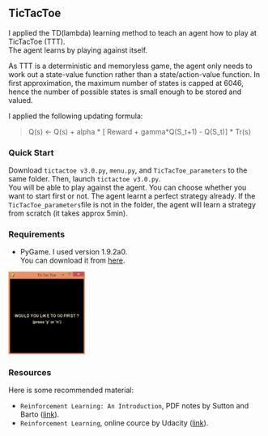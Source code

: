 ## TicTacToe
I applied the TD(lambda) learning method to teach an agent how to play at TicTacToe (TTT).  
The agent learns by playing against itself.   

As TTT is a deterministic and memoryless game, the agent only needs to work out a state-value function rather than a state/action-value function. In first approximation, the maximum number of states is capped at 6046, hence the number of possible states is small enough to be stored and valued.  

I applied the following updating formula:
>Q(s) <- Q(s) + alpha * [ Reward + gamma*Q(S_t+1) - Q(S_t)] * Tr(s)

### Quick Start
Download `tictactoe v3.0.py`, `menu.py`, and `TicTacToe_parameters` to the same folder. Then, launch `tictactoe v3.0.py`.  
You will be able to play against the agent. You can choose whether you want to start first or not. 
The agent learnt a perfect strategy already. If the `TicTacToe_parameters`file is not in the folder, the agent will learn a strategy from scratch (it takes approx 5min).

### Requirements
* PyGame. I used version 1.9.2a0.  
You can download it from [here][1].  

<img src="Animation.gif" width="30%" />

### Resources
Here is some recommended material:
* `Reinforcement Learning: An Introduction`, PDF notes by Sutton and Barto ([link][2]).  
* `Reinforcement Learning`, online cource by Udacity ([link][3]).

[1]: http://www.pygame.org/download.shtml
[2]: http://people.inf.elte.hu/lorincz/Files/RL_2006/SuttonBook.pdf
[3]: https://www.udacity.com/course/reinforcement-learning--ud600

